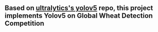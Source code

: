 ## Based on [ultralytics's yolov5](https://github.com/ultralytics/yolov5) repo, this project implements Yolov5 on Global Wheat Detection Competition
